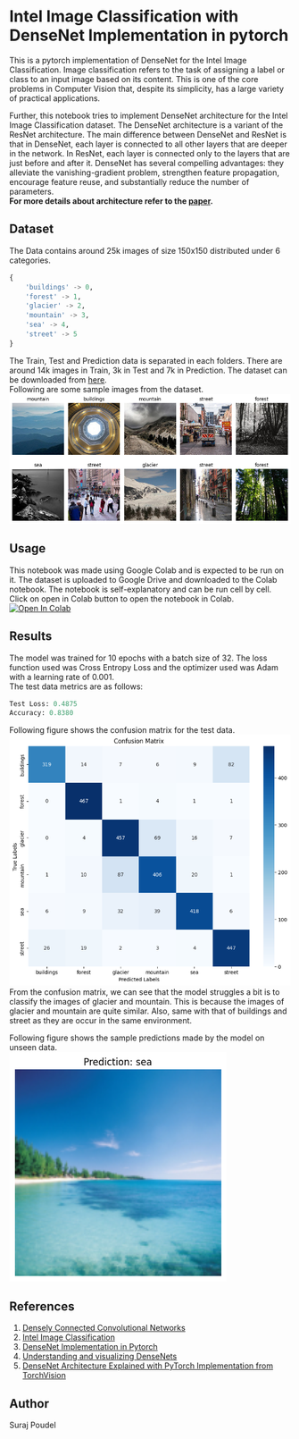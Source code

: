 # Intel Image Classification with DenseNet Implementation in pytorch
This is a pytorch implementation of DenseNet for the Intel Image Classification. Image classification refers to the task of assigning a label or class to an input image based on its content. This is one of the core problems in Computer Vision that, despite its simplicity, has a large variety of practical applications.

Further, this notebook tries to implement DenseNet architecture for the Intel Image Classification dataset. The DenseNet architecture is a variant of the ResNet architecture. The main difference between DenseNet and ResNet is that in DenseNet, each layer is connected to all other layers that are deeper in the network. In ResNet, each layer is connected only to the layers that are just before and after it. DenseNet has several compelling advantages: they alleviate the vanishing-gradient problem, strengthen feature propagation, encourage feature reuse, and substantially reduce the number of parameters.\
**For more details about architecture refer to the [paper](https://arxiv.org/pdf/1608.06993.pdf).**

## Dataset
The Data contains around 25k images of size 150x150 distributed under 6 categories.
``` python
{
    'buildings' -> 0,
    'forest' -> 1,
    'glacier' -> 2,
    'mountain' -> 3,
    'sea' -> 4,
    'street' -> 5
}
```
The Train, Test and Prediction data is separated in each folders. There are around 14k images in Train, 3k in Test and 7k in Prediction. The dataset can be downloaded from [here](https://www.kaggle.com/puneet6060/intel-image-classification).\
Following are some sample images from the dataset.
![Sample Images](res/examples.png)

## Usage
This notebook was made using Google Colab and is expected to be run on it. The dataset is uploaded to Google Drive and downloaded to the Colab notebook.
The notebook is self-explanatory and can be run cell by cell. Click on open in Colab button to open the notebook in Colab.\
<a target="_blank" href="https://colab.research.google.com/github/SrjPdl/intel_image_classification_densenet">
  <img src="https://colab.research.google.com/assets/colab-badge.svg" alt="Open In Colab"/>
</a>

## Results
The model was trained for 10 epochs with a batch size of 32. The loss function used was Cross Entropy Loss and the optimizer used was Adam with a learning rate of 0.001.\
The test data metrics are as follows:
``` python
Test Loss: 0.4875
Accuracy: 0.8380
```
Following figure shows the confusion matrix for the test data.\
![Confusion Matrix](res/confusion_matrix.png)\
From the confusion matrix, we can see that the model struggles a bit is to classify the images of glacier and mountain. This is because the images of glacier and mountain are quite similar. Also, same with that of buildings and street as they are occur in the same environment.

Following figure shows the sample predictions made by the model on unseen data.\
![Sample Predictions](res/prediction.png)

## References
1. [Densely Connected Convolutional Networks](https://arxiv.org/pdf/1608.06993.pdf)
2. [Intel Image Classification](https://www.kaggle.com/puneet6060/intel-image-classification)
3. [DenseNet Implementation in Pytorch](https://github.com/bamos/densenet.pytorch/tree/master)
4. [Understanding and visualizing DenseNets](https://towardsdatascience.com/understanding-and-visualizing-densenets-7f688092391a)
5. [DenseNet Architecture Explained with PyTorch Implementation from TorchVision](https://amaarora.github.io/posts/2020-08-02-densenets.html)

## Author
Suraj Poudel



